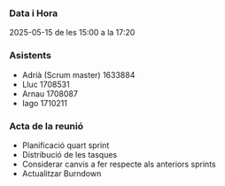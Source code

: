 ### Data i Hora  
2025-05-15 de les 15:00 a la 17:20

### Asistents  

- Adrià (Scrum master) 1633884
- Lluc 1708531
- Arnau 1708087
- Iago 1710211

### Acta de la reunió  
- Planificació quart sprint
- Distribució de les tasques
- Considerar canvis a fer respecte als anteriors sprints
- Actualitzar Burndown